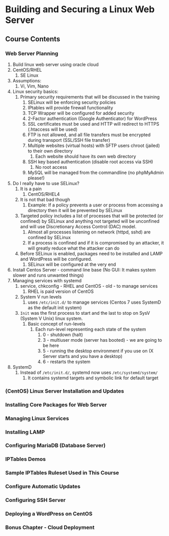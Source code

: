 # Building and Securing a Linux Web Server #
## Course Contents ##
### Web Server Planning ##
1. Build linux web server using oracle cloud
2. CentOS/RHEL
	1. SE Linux
3. Assumptions:
	1. Vi, Vim, Nano
4. Linux security basics:
	1. Primary security requirements that will be discussed in the training
		1. SELinux will be enforcing security policies
		2. IPtables will provide firewall functionality
		3. TCP Wrapper will be configured for added security
		4. 2-Factor authentication (Google Authenticator) for WordPress
		5. SSL certificates must be used and HTTP will redirect to HTTPS (.htaccess will be used)
		6. FTP is not allowed, and all file transfers must be encrypted during transport (SSL/SSH file transfer)
		7. Multiple websites (virtual hosts) with SFTP users chroot (jailed) to their own directory
			1. Each website should have its own web directory
		8. SSH key based authentication (disable root access via SSH)
			1. No root access
		9. MySQL will be managed from the commandline (no phpMyAdmin please!)
5. Do I really have to use SELinux?
	1. It is a pain
		1. CentOS/RHEL4
	2. It is not that bad though
		1. Example: If a policy prevents a user or process from accessing a directory then it will be prevented by SELinux
	3. Targeted policy includes a list of processes that will be protected (or confined) by SELinux and anything not targeted will be unconfined and will use Discretionary Access Control (DAC) model.
		1. Almost all processes listening on network (httpd, sshd) are confined by SELinux
		2. If a process is confined and if it is compromised by an attacker, it will greatly reduce what the attacker can do
	4. Before SELinux is enabled, packages need to be installed and LAMP and WordPress will be configured.
		1. SELinux will be configured at the very end
6. Install Centos Server - command line base (No GUI: It makes system slower and runs unwanted things)
7. Managing services with systemd
	1. service, chkconfig - RHEL and CentOS - old - to manage services
		1. RHEL is paid version of CentOS
	2. System V run levels
		1. uses `/etc/init.d/` to manage services (Centos 7 uses SystemD as the default init system)
	3. `Init` was the first process to start and the last to stop on SysV (System V Unix) linux system.
		1. Basic concept of run-levels
			1. Each run-level representing each state of the system
				1. 0 - shutdown (halt)
				2. 3 - multiuser mode (server has booted) - we are going to be here
				3. 5 - running the desktop environment if you use on (X Server starts and you have a desktop)
				4. 6 - restarts the system
8. SystemD
	1. Instead of `/etc/init.d/`, systemd now uses `/etc/systemd/system/`
		1. It contains systemd targets and symbolic link for default target

### (CentOS) Linux Server Installation and Updates ###
### Installing Core Packages for Web Server ###
### Managing Linux Services ###
### Installing LAMP ###
### Configuring MariaDB (Database Server) ###
### IPTables Demos ###
### Sample IPTables Ruleset Used in This Course ###
### Configure Automatic Updates ###
### Configuring SSH Server ###
### Deploying a WordPress on CentOS ###
### Bonus Chapter - Cloud Deployment ###
